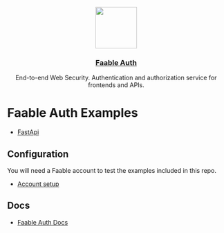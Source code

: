 <p align="center">
  <a href="https://faable.com">
    <img src="https://www.faable.com/logo/Emblem.png" height="96">
    <h3 align="center">Faable Auth</h3>
  </a>
</p>

<p align="center">
  End-to-end Web Security. Authentication and authorization service for frontends and APIs.
</p>

# Faable Auth Examples

- [FastApi](./fastapi/README.md)

## Configuration

You will need a Faable account to test the examples included in this repo.

- [Account setup](https://docs.faable.com/auth)

## Docs

- [Faable Auth Docs](https://docs.faable.com/auth)

